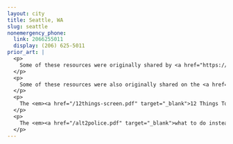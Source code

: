 ```yaml
---
layout: city
title: Seattle, WA
slug: seattle
nonemergency_phone:
  link: 2066255011
  display: (206) 625-5011
prior_art: |
  <p>
    Some of these resources were originally shared by <a href="https://dontcallthepolice.com/seattle">DontCallThePolice.com</a>. We'd like to extend a thank you for their generosity in sharing resources with us.
  </p>
  <p>
    Some of these resources were also originally shared on the <a href="/no911-seattle.pdf" target="_blank">No 911 - Seattle.pdf</a>. We do not know who to credit for compiling these resources. If you happen to know, please reach out to us using the methods listed below so we can appropriately credit the original authors.
  </p>
  <p>
    The <em><a href="/12things-screen.pdf" target="_blank">12 Things To Do Instead of Calling the Cops</a></em> zine was also a great inspiration for some of the text on this page. Please check that zine out for more ideas of how to avoid bringing the cops into your communities!
  </p>
  <p>
    The <em><a href="/alt2police.pdf" target="_blank">what to do instead of calling the cops during mental health crisis and why they might show up anyway</a></em> zine also has some really good information about who to call instead of the police and some problems with those resources.
  </p>
---
```

